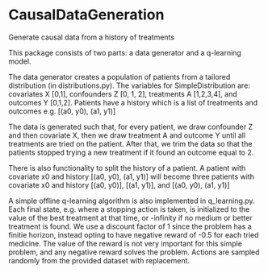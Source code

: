 # CausalDataGeneration
Generate causal data from a history of treatments

This package consists of two parts: 
a data generator and a q-learning model.

The data generator creates a population of patients from a tailored distribution (in distributions.py).
The variables for SimpleDistribution are: covariates X [0,1], confounders Z [0, 1, 2], treatments A [1,2,3,4], and outcomes Y [0,1,2].
Patients have a history which is a list of treatments and outcomes e.g. [(a0, y0), (a1, y1)]

The data is generated such that, for every patient, we draw confounder Z and then covariate X,
then we draw treatment A and outcome Y until all treatments are tried on the patient.
After that, we trim the data so that the patients stopped trying a new treatment if it found
 an outcome equal to 2.

There is also functionality to split the history of a patient. A patient with covariate x0 
and history [(a0, y0), (a1, y1)] will become three patients with covariate x0 and history [(a0, y0)], [(a1, y1)], and [(a0, y0), (a1, y1)]

 A simple offline q-learning algorithm is also implemented in q_learning.py. 
 Each final state, e.g. where a stopping action is taken, is initialized to the value of the best treatment at that time, 
 or -infinity if no medium or better treatment is found. 
 We use a discount factor of 1 since the problem has a finitie horizon, instead opting to have negative reward of -0.5 
 for each tried medicine. The value of the reward is not very important for this simple problem, and any negative reward 
 solves the problem.
Actions are sampled randomly from the provided dataset with replacement.
 
 